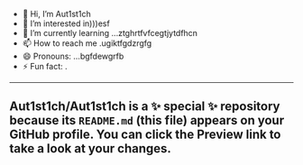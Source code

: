 - 👋 Hi, I’m Aut1st1ch 
- 👀 I’m interested in)))esf
- 🌱 I’m currently learning ...ztghrtfvfcegtjytdfhcn
- 📫 How to reach me .ugiktfgdzrgfg
- 😄 Pronouns: ...bgfdewgrfb
- ⚡ Fun fact: .
---
Aut1st1ch/Aut1st1ch is a ✨ special ✨ repository because its `README.md` (this file) appears on your GitHub profile.
You can click the Preview link to take a look at your changes.
---
